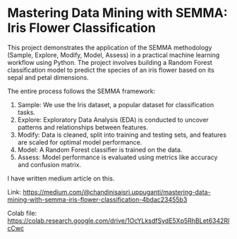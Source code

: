 # Mastering Data Mining with SEMMA: Iris Flower Classification

This project demonstrates the application of the SEMMA methodology (Sample, Explore, Modify, Model, Assess) in a practical machine learning workflow using Python. The project involves building a Random Forest classification model to predict the species of an iris flower based on its sepal and petal dimensions.

The entire process follows the SEMMA framework:

1. Sample: We use the Iris dataset, a popular dataset for classification tasks.
2. Explore: Exploratory Data Analysis (EDA) is conducted to uncover patterns and relationships between features.
3. Modify: Data is cleaned, split into training and testing sets, and features are scaled for optimal model performance.
4. Model: A Random Forest classifier is trained on the data.
5. Assess: Model performance is evaluated using metrics like accuracy and confusion matrix.

I have written medium article on this.

Link: https://medium.com/@chandinisaisri.uppuganti/mastering-data-mining-with-semma-iris-flower-classification-4bdac23455b3

Colab file: https://colab.research.google.com/drive/1OcYLksdfSydE5Xp5RhBLet6342RlcCwc
